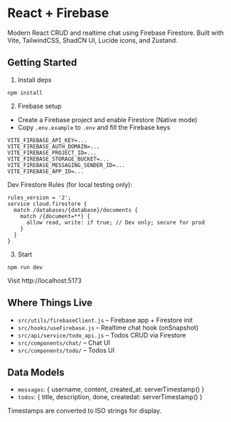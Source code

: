 # React + Firebase

Modern React CRUD and realtime chat using Firebase Firestore. Built with Vite, TailwindCSS, ShadCN UI, Lucide icons, and Zustand.

## Getting Started

1) Install deps

```
npm install
```

2) Firebase setup

- Create a Firebase project and enable Firestore (Native mode)
- Copy `.env.example` to `.env` and fill the Firebase keys

```
VITE_FIREBASE_API_KEY=...
VITE_FIREBASE_AUTH_DOMAIN=...
VITE_FIREBASE_PROJECT_ID=...
VITE_FIREBASE_STORAGE_BUCKET=...
VITE_FIREBASE_MESSAGING_SENDER_ID=...
VITE_FIREBASE_APP_ID=...
```

Dev Firestore Rules (for local testing only):

```
rules_version = '2';
service cloud.firestore {
  match /databases/{database}/documents {
    match /{document=**} {
      allow read, write: if true; // Dev only; secure for prod
    }
  }
}
```

3) Start

```
npm run dev
```

Visit http://localhost:5173

## Where Things Live

- `src/utils/firebaseClient.js` – Firebase app + Firestore init
- `src/hooks/useFirebase.js` – Realtime chat hook (onSnapshot)
- `src/api/service/todo_api.js` – Todos CRUD via Firestore
- `src/components/chat/` – Chat UI
- `src/components/todo/` – Todos UI

## Data Models

- `messages`: { username, content, created_at: serverTimestamp() }
- `todos`: { title, description, done, createdat: serverTimestamp() }

Timestamps are converted to ISO strings for display.

